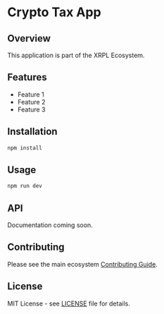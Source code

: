# Crypto Tax App

## Overview

This application is part of the XRPL Ecosystem.

## Features

- Feature 1
- Feature 2
- Feature 3

## Installation

```bash
npm install
```

## Usage

```bash
npm run dev
```

## API

Documentation coming soon.

## Contributing

Please see the main ecosystem [Contributing Guide](../../docs/guides/CONTRIBUTING.md).

## License

MIT License - see [LICENSE](../../LICENSE) file for details.

